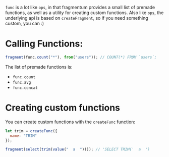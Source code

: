 `func` is a lot like `ops`, in that fragmentum provides a small list of premade functions, as well as a utility
for creating custom functions. Also like `ops`, the underlying api is based on `createFragment`, so if you need something custom,
you can :)

# Calling Functions:

```js
fragment(func.count("*"), from("users")); // COUNT(*) FROM `users`;
```

The list of premade functions is:

- `func.count`
- `func.avg`
- `func.concat`

# Creating custom functions

You can create custom functions with the `createFunc` function:

```js
let trim = createFunc({
  name: "TRIM"
});

fragment(select(trim(value("  a  ")))); // 'SELECT TRIM('  a  ')
```

